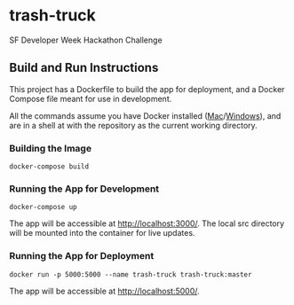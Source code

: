 # trash-truck
SF Developer Week Hackathon Challenge

## Build and Run Instructions

This project has a Dockerfile to build the app for deployment, and a Docker Compose file meant for use in development.

All the commands assume you have Docker installed ([Mac](https://store.docker.com/editions/community/docker-ce-desktop-mac)/[Windows](https://store.docker.com/editions/community/docker-ce-desktop-windows)), and are in a shell at with the repository as the current working directory.

### Building the Image

```
docker-compose build
```

### Running the App for Development

```
docker-compose up
```

The app will be accessible at [http://localhost:3000/](http://localhost:3000/). The local src directory will be mounted into the container for live updates.

### Running the App for Deployment

```
docker run -p 5000:5000 --name trash-truck trash-truck:master
```

The app will be accessible at [http://localhost:5000/](http://localhost:5000/).

